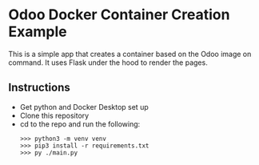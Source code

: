 # Odoo Docker Container Creation Example
This is a simple app that creates a container based on the Odoo image on command.
It uses Flask under the hood to render the pages.

## Instructions
- Get python and Docker Desktop set up
- Clone this repository
- cd to the repo and run the following:
  ```
  >>> python3 -m venv venv
  >>> pip3 install -r requirements.txt
  >>> py ./main.py
  ```